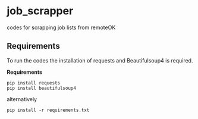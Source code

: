 # job_scrapper

codes for scrapping job lists from remoteOK

## Requirements
To run the codes the installation of requests and Beautifulsoup4 is required.

**Requirements**
```
pip install requests
pip install beautifulsoup4
```
alternatively
```
pip install -r requirements.txt
```
